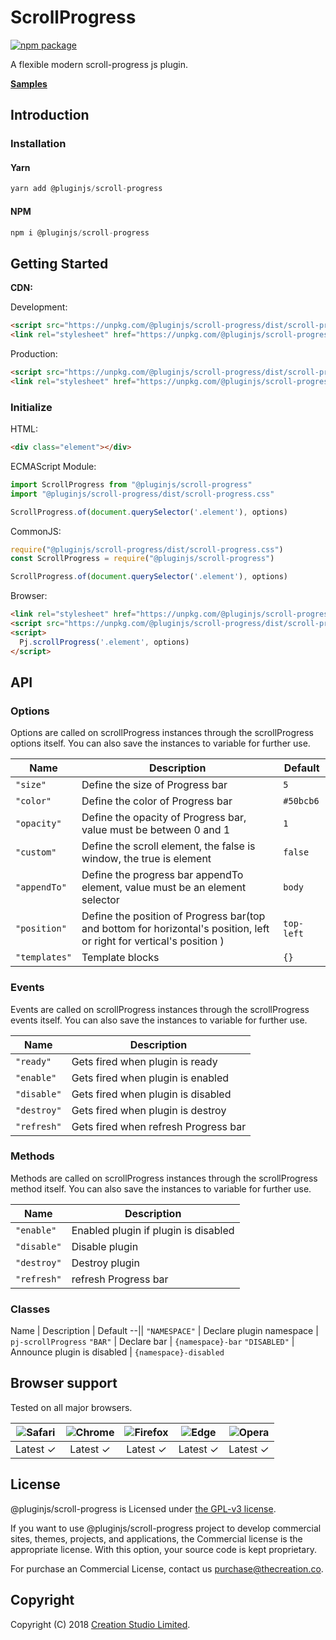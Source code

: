 # ScrollProgress

[![npm package](https://img.shields.io/npm/v/@pluginjs/scroll-progress.svg)](https://www.npmjs.com/package/@pluginjs/scroll-progress)

A flexible modern scroll-progress js plugin.

**[Samples](https://codesandbox.io/s/github/pluginjs/pluginjs/tree/master/modules/scrollProgress/samples)**

## Introduction

### Installation

#### Yarn

```javascript
yarn add @pluginjs/scroll-progress
```

#### NPM

```javascript
npm i @pluginjs/scroll-progress
```

## Getting Started

**CDN:**

Development:

```html
<script src="https://unpkg.com/@pluginjs/scroll-progress/dist/scroll-progress.js"></script>
<link rel="stylesheet" href="https://unpkg.com/@pluginjs/scroll-progress/dist/scroll-progress.css">
```

Production:

```html
<script src="https://unpkg.com/@pluginjs/scroll-progress/dist/scroll-progress.min.js"></script>
<link rel="stylesheet" href="https://unpkg.com/@pluginjs/scroll-progress/dist/scroll-progress.min.css">
```

### Initialize

HTML:

```html
<div class="element"></div>
```

ECMAScript Module:

```javascript
import ScrollProgress from "@pluginjs/scroll-progress"
import "@pluginjs/scroll-progress/dist/scroll-progress.css"

ScrollProgress.of(document.querySelector('.element'), options)
```

CommonJS:

```javascript
require("@pluginjs/scroll-progress/dist/scroll-progress.css")
const ScrollProgress = require("@pluginjs/scroll-progress")

ScrollProgress.of(document.querySelector('.element'), options)
```

Browser:

```html
<link rel="stylesheet" href="https://unpkg.com/@pluginjs/scroll-progress/dist/scroll-progress.css">
<script src="https://unpkg.com/@pluginjs/scroll-progress/dist/scroll-progress.js"></script>
<script>
  Pj.scrollProgress('.element', options)
</script>
```

## API

### Options

Options are called on scrollProgress instances through the scrollProgress options itself.
You can also save the instances to variable for further use.

Name | Description | Default
--|--|--
`"size"` | Define the size of Progress bar | `5`
`"color"` | Define the color of Progress bar | `#50bcb6`
`"opacity"` | Define the opacity of Progress bar, value must be between 0 and 1 | `1`
`"custom"` | Define the scroll element, the false is window, the true is element | `false`
`"appendTo"` | Define the progress bar appendTo element, value must be an element selector | `body`
`"position"` | Define the position of Progress bar(top and bottom for horizontal's position, left or right for vertical's position ) | `top-left`
`"templates"` | Template blocks | `{}`

### Events

Events are called on scrollProgress instances through the scrollProgress events itself.
You can also save the instances to variable for further use.

Name | Description
--|--
`"ready"` | Gets fired when plugin is ready
`"enable"` | Gets fired when plugin is enabled
`"disable"` | Gets fired when plugin is disabled
`"destroy"` | Gets fired when plugin is destroy
`"refresh"` | Gets fired when refresh Progress bar

### Methods

Methods are called on scrollProgress instances through the scrollProgress method itself.
You can also save the instances to variable for further use.

Name | Description
--|--
`"enable"` | Enabled plugin if plugin is disabled
`"disable"` | Disable plugin
`"destroy"` | Destroy plugin
`"refresh"` | refresh Progress bar

### Classes

Name | Description | Default
--||
`"NAMESPACE"` | Declare plugin namespace | `pj-scrollProgress`
`"BAR"` | Declare bar | `{namespace}-bar`
`"DISABLED"` | Announce plugin is disabled | `{namespace}-disabled`

## Browser support

Tested on all major browsers.

| <img src="https://raw.githubusercontent.com/alrra/browser-logos/master/src/safari/safari_32x32.png" alt="Safari"> | <img src="https://raw.githubusercontent.com/alrra/browser-logos/master/src/chrome/chrome_32x32.png" alt="Chrome"> | <img src="https://raw.githubusercontent.com/alrra/browser-logos/master/src/firefox/firefox_32x32.png" alt="Firefox"> | <img src="https://raw.githubusercontent.com/alrra/browser-logos/master/src/edge/edge_32x32.png" alt="Edge"> | <img src="https://raw.githubusercontent.com/alrra/browser-logos/master/src/opera/opera_32x32.png" alt="Opera"> |
|:--:|:--:|:--:|:--:|:--:|
| Latest ✓ | Latest ✓ | Latest ✓ | Latest ✓ | Latest ✓ |

## License

@pluginjs/scroll-progress is Licensed under [the GPL-v3 license](LICENSE).

If you want to use @pluginjs/scroll-progress project to develop commercial sites, themes, projects, and applications, the Commercial license is the appropriate license. With this option, your source code is kept proprietary.

For purchase an Commercial License, contact us purchase@thecreation.co.

## Copyright

Copyright (C) 2018 [Creation Studio Limited](creationstudio.com).